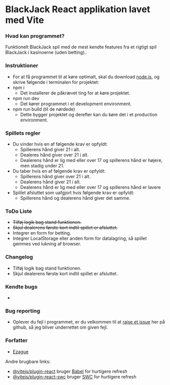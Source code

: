 # BlackJack React applikation lavet med Vite

### Hvad kan programmet?
Funktionelt BlackJack spil med de mest kendte features fra et rigtigt spil BlackJack i kasinoerne (uden betting)..

### Instruktioner
* For at få programmet til at køre optimalt, skal du download [node.js](https://nodejs.org/en), og skrive følgende i terminalen for projektet:
* npm i
    * Det installerer de påkrævet ting for at køre projektet.
* npm run dev
    * Det kører programmet i et development environment.
* npm run build (til de nørdede)
    * Dette bygger projektet og derefter kan du køre det i et production environment.

### Spillets regler
* Du vinder hvis en af følgende krav er opfyldt:
    * Spillerens hånd giver 21 i alt.
    * Dealeres hånd giver over 21 i alt.
    * Dealerens hånd er lig med eller over 17 og spillerens hånd er højere, men stadig under 21.
* Du taber hvis en af følgende krav er opfyldt:
    * Spillerens hånd giver over 21 i alt.
    * Dealerens hånd giver 21 i alt.
    * Dealerens hånd er lig med eller over 17 og spillerens hånd er lavere
* Spillet afsluttet som uafgjort hvis følgende krav er opfyldt:
    * Spillerens hånd og dealerens hånd giver det samme.

### ToDo Liste
* ~~Tilføj logik bag stand funktionen.~~
* ~~Skjul dealerens første kort indtil spillet er afsluttet.~~
* Integrer en form for betting.
* Integrer LocalStorage eller anden form for datalagring, så spillet gemmes ved lukning af browser.

### Changelog
* Tilføj logik bag stand funktionen.
* Skjul dealerens første kort indtil spillet er afsluttet.

### Kendte bugs
*

### Bug reporting
* Oplever du fejl i programmet, er du velkommen til at [raise et issue](https://github.com/Ezague/BlackJackReact/issues) her på github, så jeg bliver underrettet om given fejl.

### Forfatter
* [Ezague](https://github.com/Ezague)

Andre brugbare links:

- [@vitejs/plugin-react](https://github.com/vitejs/vite-plugin-react/blob/main/packages/plugin-react/README.md) bruger [Babel](https://babeljs.io/) for hurtigere refresh
- [@vitejs/plugin-react-swc](https://github.com/vitejs/vite-plugin-react-swc) bruger [SWC](https://swc.rs/) for hurtigere refresh
